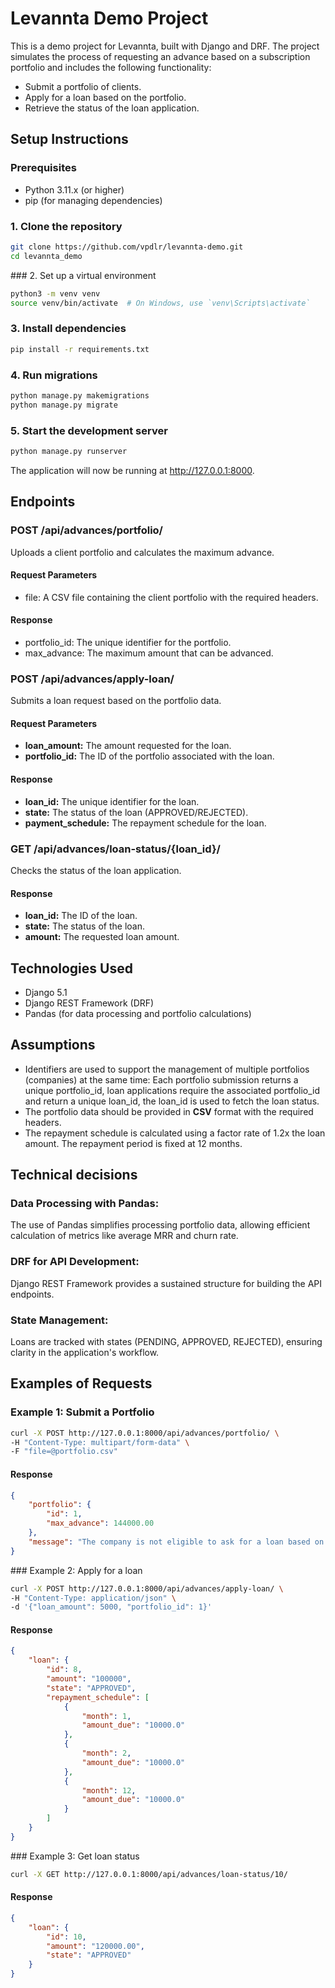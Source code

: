 # Levannta Demo Project

This is a demo project for Levannta, built with Django and DRF. The project simulates the process of requesting an advance based on a subscription portfolio and includes the following functionality:

- Submit a portfolio of clients.
- Apply for a loan based on the portfolio.
- Retrieve the status of the loan application.

## Setup Instructions

### Prerequisites
- Python 3.11.x (or higher)
- pip (for managing dependencies)

### 1. Clone the repository
```bash
git clone https://github.com/vpdlr/levannta-demo.git
cd levannta_demo
```

### 2. Set up a virtual environment
```bash
python3 -m venv venv
source venv/bin/activate  # On Windows, use `venv\Scripts\activate`
```

### 3. Install dependencies
```bash
pip install -r requirements.txt
```

### 4. Run migrations
```bash
python manage.py makemigrations
python manage.py migrate
```

### 5. Start the development server
```bash
python manage.py runserver
```
The application will now be running at http://127.0.0.1:8000.

## Endpoints

### POST /api/advances/portfolio/
Uploads a client portfolio and calculates the maximum advance.

#### Request Parameters
- file: A CSV file containing the client portfolio with the required headers.
#### Response
- portfolio_id: The unique identifier for the portfolio.
- max_advance: The maximum amount that can be advanced.

### POST /api/advances/apply-loan/
Submits a loan request based on the portfolio data.

#### Request Parameters
- **loan_amount:** The amount requested for the loan.
- **portfolio_id:** The ID of the portfolio associated with the loan.
#### Response
- **loan_id:** The unique identifier for the loan.
- **state:** The status of the loan (APPROVED/REJECTED).
- **payment_schedule:** The repayment schedule for the loan.


### GET /api/advances/loan-status/{loan_id}/
Checks the status of the loan application.

#### Response
- **loan_id:** The ID of the loan.
- **state:** The status of the loan.
- **amount:** The requested loan amount.

## Technologies Used
- Django 5.1
- Django REST Framework (DRF)
- Pandas (for data processing and portfolio calculations)

## Assumptions

- Identifiers are used to support the management of multiple portfolios (companies) at the same time: Each portfolio submission returns a unique portfolio_id, loan applications require the associated portfolio_id and return a unique loan_id, the loan_id is used to fetch the loan status.
- The portfolio data should be provided in **CSV** format with the required headers.
- The repayment schedule is calculated using a factor rate of 1.2x the loan amount. The repayment period is fixed at 12 months.

## Technical decisions

### Data Processing with Pandas:

The use of Pandas simplifies processing portfolio data, allowing efficient calculation of metrics like average MRR and churn rate.

### DRF for API Development:

Django REST Framework provides a sustained structure for building the API endpoints.

### State Management:

Loans are tracked with states (PENDING, APPROVED, REJECTED), ensuring clarity in the application's workflow.

## Examples of Requests

### Example 1: Submit a Portfolio

```bash
curl -X POST http://127.0.0.1:8000/api/advances/portfolio/ \
-H "Content-Type: multipart/form-data" \
-F "file=@portfolio.csv"
```

#### Response

```json
{
    "portfolio": {
        "id": 1,
        "max_advance": 144000.00
    },
    "message": "The company is not eligible to ask for a loan based on the current data."
}
```

### Example 2: Apply for a loan

```bash
curl -X POST http://127.0.0.1:8000/api/advances/apply-loan/ \
-H "Content-Type: application/json" \
-d '{"loan_amount": 5000, "portfolio_id": 1}'
```

#### Response

```json
{
    "loan": {
        "id": 8,
        "amount": "100000",
        "state": "APPROVED",
        "repayment_schedule": [
            {
                "month": 1,
                "amount_due": "10000.0"
            },
            {
                "month": 2,
                "amount_due": "10000.0"
            },
            {
                "month": 12,
                "amount_due": "10000.0"
            }
        ]
    }
}
```

### Example 3: Get loan status

```bash
curl -X GET http://127.0.0.1:8000/api/advances/loan-status/10/
```

#### Response

```json
{
    "loan": {
        "id": 10,
        "amount": "120000.00",
        "state": "APPROVED"
    }
}
```